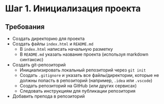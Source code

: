 # Шаг 1. Инициализация проекта
## Требования
- Создать директорию для проекта
- Создать файлы `index.html` и `README.md`
	- В `index.html` написать начальную разметку
	- В `README.md` указать название проекта (используя markdown синтаксис)
- Создать git-репозиторий
	- Инициализировать локальный репозиторий через `git init`
	- Создать `.gitignore` и указать все файлы/директории, которые не должны попасть в репозиторий (например, `.idea` или `.vscode`)
	- Создать репозиторий на GitHub (или других сервисах)
	- Следовать инструкциям для публикации репозитория
- Добавить препода в репозиторий